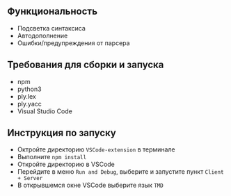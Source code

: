 ## Функциональность

* Подсветка синтаксиса
* Автодополнение
* Ошибки/предупреждения от парсера

## Требования для сборки и запуска

* npm
* python3
* ply.lex 
* ply.yacc
* Visual Studio Code

## Инструкция по запуску

- Октройте директорию `VSCode-extension` в терминале
- Выполните `npm install` 
- Откройте директорию в VSCode
- Перейдите в меню `Run and Debug`, выберите и запустите пункт `Client + Server`
- В открывшемся окне VSCode выберите язык `TMD`
